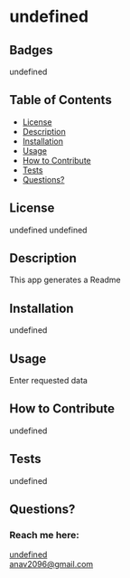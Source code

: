 # undefined
  ## Badges
  undefined
  ## Table of Contents
  * [License](#license)
  * [Description](#description)
  * [Installation](#installation)
  * [Usage](#usage)
  * [How to Contribute](#how-to-contribute)
  * [Tests](#tests)
  * [Questions?](#questions)
  ## License
  undefined
  undefined
  ## Description
  This app generates a Readme
  ## Installation
  undefined
  ## Usage
  Enter requested data
  ## How to Contribute 
  undefined
  ## Tests
  undefined
  ## Questions?
  ### Reach me here: 
  [undefined](https://github.com/undefined)  
  anav2096@gmail.com